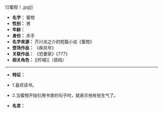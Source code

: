 ![[蜜柑！.jpg]]
 
- **名字：** 蜜柑
- **性别：** 男
- **年龄：** 
- **身份：** 杀手
- **名字来源：** 芥川龙之介的短篇小说《蜜柑》
- **登场作品：** 《疾风号》
- **关联作品：** 《恐妻家》《777》
- **相关角色：** [[柠檬]]（搭档）

---

- **特征：** 
- 1.喜欢读书。
- 2.当蜜柑开始引用书里的句子时，就表示他有些生气了。
 
- **名言：** 